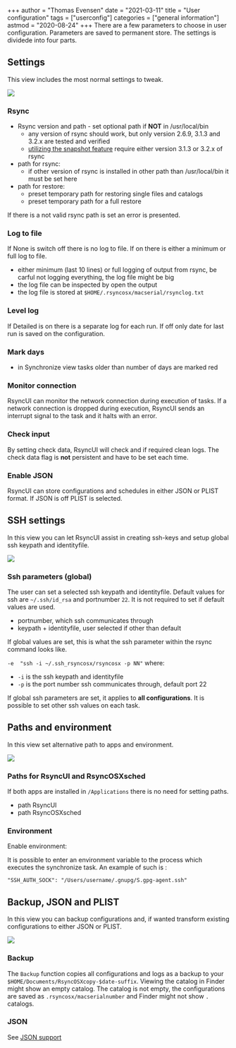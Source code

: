 +++
author = "Thomas Evensen"
date = "2021-03-11"
title =  "User configuration"
tags = ["userconfig"]
categories = ["general information"]
astmod = "2020-08-24"
+++
There are a few parameters to choose in user configuration. Parameters are saved to permanent store. The settings is dividede into four parts.

## Settings

This view includes the most normal settings to tweak.

![](/images/usersettings/settings.png)

### Rsync

 - Rsync version and path - set optional path if **NOT** in /usr/local/bin
   	- any version of rsync should work, but only version 2.6.9, 3.1.3 and 3.2.x are tested and verified
    - [utilizing the snapshot feature](/post/snapshots/) require either version 3.1.3 or 3.2.x of rsync
- path for rsync:
    - if other version of rsync is installed in other path than /usr/local/bin it must be set here
- path for restore:
    - preset temporary path for restoring single files and catalogs
    - preset temporary path for a full restore

If there is a not valid rsync path is set an error is presented.

### Log to file

If None is switch off there is no log to file. If on there is either a minimum or full log to file.

- either minimum (last 10 lines) or full logging of output from rsync, be carful not logging everything, the log file might be big
- the log file can be inspected by open the output
- the log file is stored at `$HOME/.rsyncosx/macserial/rsynclog.txt`

### Level log

If Detailed is on there is a separate log for each run. If off only date for last run is saved on the configuration.

### Mark days

- in Synchronize view tasks older than number of days are marked red

### Monitor connection

RsyncUI can monitor the network connection during execution of tasks. If a network connection is dropped during execution, RsyncUI sends an interrupt signal to the task and it halts with an error.

### Check input

By setting check data, RsyncUI will check and if required clean logs. The check data flag is **not** persistent and have to be set each time.

### Enable JSON

RsyncUI can store configurations and schedules in either JSON or PLIST format. If JSON is off PLIST is selected.

## SSH settings

In this view you can let RsyncUI assist in creating ssh-keys and setup global ssh keypath and identityfile.

![](/images/usersettings/ssh.png)

### Ssh parameters (global)

The user can set a selected ssh keypath and identityfile. Default values for ssh are `~/.ssh/id_rsa` and portnumber `22`. It is not required to set if default values are used.

- portnumber, which ssh communicates through
- keypath + identityfile, user selected if other than default

If global values are set, this is what the ssh parameter within the rsync command looks like.

`-e  "ssh -i ~/.ssh_rsyncosx/rsyncosx -p NN"` where:

- `-i` is the ssh keypath and identityfile
- `-p` is the port number ssh communicates through, default port 22

If global ssh parameters are set, it applies to **all configurations**. It is possible to set other ssh values on each task.

## Paths and environment

In this view set alternative path to apps and environment.

![](/images/usersettings/paths.png)

### Paths for RsyncUI and RsyncOSXsched

If both apps are installed in `/Applications` there is no need for setting paths.

- path RsyncUI
- path RsyncOSXsched

### Environment

Enable environment:

It is possible to enter an environment variable to the process which executes the synchronize task. An example of such is :

`"SSH_AUTH_SOCK": "/Users/username/.gnupg/S.gpg-agent.ssh"`

## Backup, JSON and PLIST

In this view you can backup configurations and, if wanted transform existing configurations to either JSON or PLIST.

![](/images/usersettings/json.png)

### Backup

The `Backup` function copies all configurations and logs as a backup to your `$HOME/Documents/RsyncOSXcopy-$date-suffix`. Viewing the catalog in Finder might show an empty catalog. The catalog is not empty, the configurations are saved as `.rsyncosx/macserialnumber` and Finder might not show `.` catalogs.

### JSON

See [JSON support](/post/json/)

